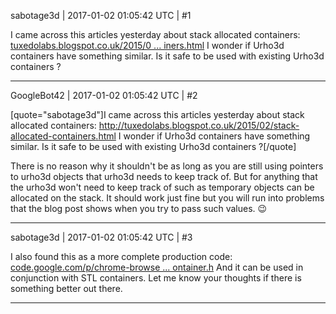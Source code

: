 sabotage3d | 2017-01-02 01:05:42 UTC | #1

I came across this articles yesterday about stack allocated containers:  [tuxedolabs.blogspot.co.uk/2015/0 ... iners.html](http://tuxedolabs.blogspot.co.uk/2015/02/stack-allocated-containers.html)
I wonder if Urho3d containers have something similar.
Is it safe to be used with existing Urho3d containers ?

-------------------------

GoogleBot42 | 2017-01-02 01:05:42 UTC | #2

[quote="sabotage3d"]I came across this articles yesterday about stack allocated containers:  <a rel="nofollow" href="http://tuxedolabs.blogspot.co.uk/2015/02/stack-allocated-containers.html" class="vglnk"><span>http</span><span>://</span><span>tuxedolabs</span><span>.</span><span>blogspot</span><span>.</span><span>co</span><span>.</span><span>uk</span><span>/</span><span>2015</span><span>/</span><span>02</span><span>/</span><span>stack</span><span>-</span><span>allocated</span><span>-</span><span>containers</span><span>.</span><span>html</span></a>
I wonder if Urho3d containers have something similar.
Is it safe to be used with existing Urho3d containers ?[/quote]

There is no reason why it shouldn't be as long as you are still using pointers to urho3d objects that urho3d needs to keep track of.  But for anything that the urho3d won't need to keep track of such as temporary objects can be allocated on the stack.  It should work just fine but you will run into problems that the blog post shows when you try to pass such values.  :wink:

-------------------------

sabotage3d | 2017-01-02 01:05:42 UTC | #3

I also found this as a more complete production code: [code.google.com/p/chrome-browse ... ontainer.h](https://code.google.com/p/chrome-browser/source/browse/trunk/src/base/stack_container.h)
And it can be used in conjunction with STL containers. Let me know your thoughts if there is something better out there.

-------------------------

